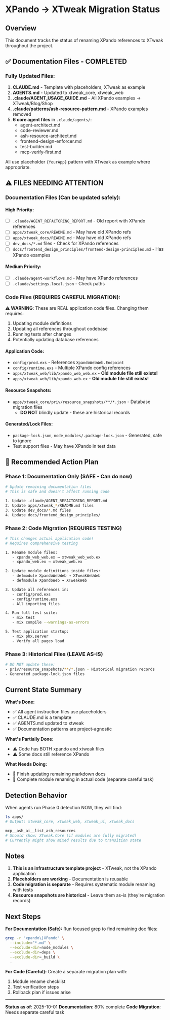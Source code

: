 # XPando → XTweak Migration Status

## Overview

This document tracks the status of renaming XPando references to XTweak throughout the project.

## ✅ Documentation Files - COMPLETED

### Fully Updated Files:
1. **CLAUDE.md** - Template with placeholders, XTweak as example
2. **AGENTS.md** - Updated to xtweak_core, xtweak_web
3. **.claude/AGENT_USAGE_GUIDE.md** - All XPando examples → XTweak/Blog/Shop
4. **.claude/patterns/ash-resource-pattern.md** - XPando examples removed
5. **6 core agent files** in `.claude/agents/`:
   - agent-architect.md
   - code-reviewer.md
   - ash-resource-architect.md
   - frontend-design-enforcer.md
   - test-builder.md
   - mcp-verify-first.md

All use placeholder `{YourApp}` pattern with XTweak as example where appropriate.

## ⚠️ FILES NEEDING ATTENTION

### Documentation Files (Can be updated safely):

#### High Priority:
- [ ] `.claude/AGENT_REFACTORING_REPORT.md` - Old report with XPando references
- [ ] `apps/xtweak_core/README.md` - May have old XPando refs
- [ ] `apps/xtweak_docs/README.md` - May have old XPando refs
- [ ] `dev_docs/*.md` files - Check for XPando references
- [ ] `docs/frontend_design_principles/frontend-design-principles.md` - Has XPando examples

#### Medium Priority:
- [ ] `.claude/agent-workflows.md` - May have XPando references
- [ ] `.claude/settings.local.json` - Check paths

### Code Files (REQUIRES CAREFUL MIGRATION):

**⚠️ WARNING**: These are REAL application code files. Changing them requires:
1. Updating module definitions
2. Updating all references throughout codebase
3. Running tests after changes
4. Potentially updating database references

#### Application Code:
- `config/prod.exs` - References `XpandoWebWeb.Endpoint`
- `config/runtime.exs` - Multiple XPando config references
- `apps/xtweak_web/lib/xpando_web_web.ex` - **Old module file still exists!**
- `apps/xtweak_web/lib/xpando_web.ex` - **Old module file still exists!**

#### Resource Snapshots:
- `apps/xtweak_core/priv/resource_snapshots/**/*.json` - Database migration files
  - **DO NOT** blindly update - these are historical records

#### Generated/Lock Files:
- `package-lock.json`, `node_modules/.package-lock.json` - Generated, safe to ignore
- Test support files - May have XPando in test data

## 🎯 Recommended Action Plan

### Phase 1: Documentation Only (SAFE - Can do now)
```bash
# Update remaining documentation files
# This is safe and doesn't affect running code

1. Update .claude/AGENT_REFACTORING_REPORT.md
2. Update apps/xtweak_*/README.md files
3. Update dev_docs/*.md files
4. Update docs/frontend_design_principles/
```

### Phase 2: Code Migration (REQUIRES TESTING)
```bash
# This changes actual application code!
# Requires comprehensive testing

1. Rename module files:
   - xpando_web_web.ex → xtweak_web_web.ex
   - xpando_web.ex → xtweak_web.ex

2. Update module definitions inside files:
   - defmodule XpandoWebWeb → XTweakWebWeb
   - defmodule XpandoWeb → XTweakWeb

3. Update all references in:
   - config/prod.exs
   - config/runtime.exs
   - All importing files

4. Run full test suite:
   - mix test
   - mix compile --warnings-as-errors

5. Test application startup:
   - mix phx.server
   - Verify all pages load
```

### Phase 3: Historical Files (LEAVE AS-IS)
```bash
# DO NOT update these:
- priv/resource_snapshots/**/*.json - Historical migration records
- Generated package-lock.json files
```

## Current State Summary

**What's Done:**
- ✅ All agent instruction files use placeholders
- ✅ CLAUDE.md is a template
- ✅ AGENTS.md updated to xtweak
- ✅ Documentation patterns are project-agnostic

**What's Partially Done:**
- ⚠️ Code has BOTH xpando and xtweak files
- ⚠️ Some docs still reference XPando

**What Needs Doing:**
- 📝 Finish updating remaining markdown docs
- 🔧 Complete module renaming in actual code (separate careful task)

## Detection Behavior

When agents run Phase 0 detection NOW, they will find:
```bash
ls apps/
# Output: xtweak_core, xtweak_web, xtweak_ui, xtweak_docs

mcp__ash_ai__list_ash_resources
# Should show: XTweak.Core (if modules are fully migrated)
# Currently might show mixed results due to transition state
```

## Notes

1. **This is an infrastructure template project** - XTweak, not the XPando application
2. **Placeholders are working** - Documentation is reusable
3. **Code migration is separate** - Requires systematic module renaming with tests
4. **Resource snapshots are historical** - Leave them as-is (they're migration records)

## Next Steps

**For Documentation (Safe):**
Run focused grep to find remaining doc files:
```bash
grep -r "xpando\|XPando" \
  --include="*.md" \
  --exclude-dir=node_modules \
  --exclude-dir=deps \
  --exclude-dir=_build \
  .
```

**For Code (Careful):**
Create a separate migration plan with:
1. Module rename checklist
2. Test verification steps
3. Rollback plan if issues arise

---

**Status as of**: 2025-10-01
**Documentation**: 80% complete
**Code Migration**: Needs separate careful task
